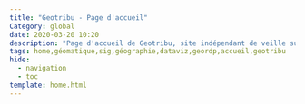 ```yaml
---
title: "Geotribu - Page d'accueil"
Category: global
date: 2020-03-20 10:20
description: "Page d'accueil de Geotribu, site indépendant de veille sur la géomatique libre. Articles, tutoriels et revues de presse (#GeoRDP) sur l'information géographique."
tags: home,géomatique,sig,géographie,dataviz,geordp,accueil,geotribu
hide:
  - navigation
  - toc
template: home.html
---
```

